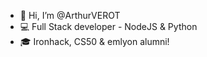 - 👋 Hi, I’m @ArthurVEROT
- 💻 Full Stack developer - NodeJS & Python
- 🎓 Ironhack, CS50 & emlyon alumni!

<!---
ArthurVEROT/ArthurVEROT is a ✨ special ✨ repository because its `README.md` (this file) appears on your GitHub profile.
You can click the Preview link to take a look at your changes.
--->
